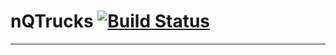 # nQTrucks  [![Build Status](https://travis-ci.org/newsages/nQTrucks.svg?branch=master)](https://travis-ci.org/newsages/nQTrucks)
__________
